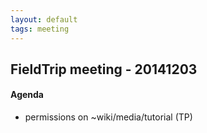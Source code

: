 ```yaml
---
layout: default
tags: meeting
---
```



## FieldTrip meeting - 20141203

#### Agenda

- permissions on ~wiki/media/tutorial (TP)
